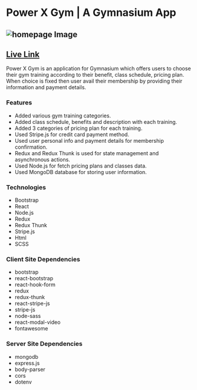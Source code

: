# Power X Gym | A Gymnasium App
## ![homepage Image](https://i.imgur.com/s5bFj2b.png)
## [Live Link](https://power-x-gym-spr.web.app/)

Power X Gym is an application for Gymnasium which offers users to choose their gym training according to their benefit, class schedule, pricing plan. When choice is fixed then user avail their membership by providing their information and payment details.

### Features
- Added various gym training categories.
- Added class schedule, benefits and description with each training.
- Added 3 categories of pricing plan for each training.
- Used Stripe.js for credit card payment method.
- Used user personal info and payment details for membership confirmation.
- Redux and Redux Thunk is used for state management and asynchronous actions.
- Used Node.js for fetch pricing plans and classes data.
- Used MongoDB database for storing user information.
### Technologies
- Bootstrap
- React 
- Node.js
- Redux
- Redux Thunk
- Stripe.js
- Html
- SCSS
### Client Site Dependencies
- bootstrap
- react-bootstrap
- react-hook-form
- redux
- redux-thunk
- react-stripe-js
- stripe-js
- node-sass
- react-modal-video
- fontawesome
### Server Site Dependencies
- mongodb
- express.js
- body-parser
- cors
- dotenv

